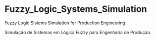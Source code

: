 # Fuzzy_Logic_Systems_Simulation
Fuzzy Logic Sistems Simulation for Production Engineering

Simulação de Sistemas em Lógica Fuzzy para Engenharia de Produção.
